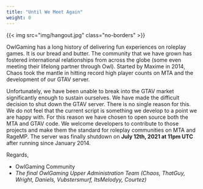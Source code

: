 ```yaml
---
title: "Until We Meet Again"
weight: 0
---
```


{{< img src="img/hangout.jpg" class="no-borders" >}}

OwlGaming has a long history of delivering fun experiences on roleplay games. It is our bread and butter. The community that we have grown has fostered international relationships from across the globe (some even meeting their lifelong partner through Owl). Started by Maxime in 2014, Chaos took the mantle in hitting record high player counts on MTA and the development of our GTAV server.

Unfortunately, we have been unable to break into the GTAV market significantly enough to sustain ourselves. We have made the difficult decision to shut down the GTAV server. There is no single reason for this. We do not feel that the current script is something we develop to a point we are happy with. For this reason we have chosen to open source both the MTA and GTAV code. We welcome developers to contribute to those projects and make them the standard for roleplay communities on MTA and RageMP. The server was finally shutdown on **July 12th, 2021 at 11pm UTC** after running since January 2014.

<span class="left">

Regards,
- OwlGaming Community
- _The final OwlGaming Upper Administration Team (Chaos, ThatGuy, Wright, Daniels, Vubstersmurf, ItsMelodyy, Courtez)_
</span>